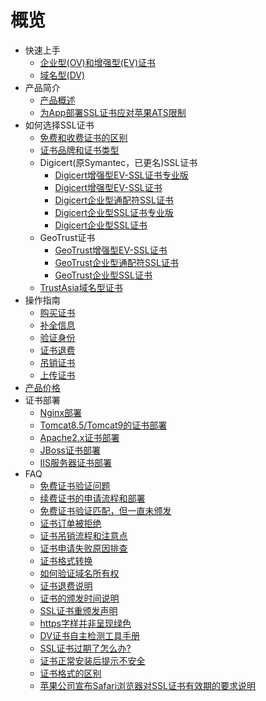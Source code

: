 # 概览

* 快速上手
    * [企业型(OV)和增强型(EV)证书](/ussl/procedure/ovev)
    * [域名型(DV)](/ussl/procedure/dv)
* 产品简介
    * [产品概述](/ussl/concepts/overview)
    * [为App部署SSL证书应对苹果ATS限制](/ussl/concepts/apple)
* 如何选择SSL证书
    * [免费和收费证书的区别](/ussl/process/difference)
    * [证书品牌和证书类型](/ussl/process/brand)
    * Digicert(原Symantec，已更名)SSL证书
        * [Digicert增强型EV-SSL证书专业版](/ussl/process/symantec/evpro)
        * [Digicert增强型EV-SSL证书](/ussl/process/symantec/ev)
        * [Digicert企业型通配符SSL证书](/ussl/process/symantec/ov)
        * [Digicert企业型SSL证书专业版](/ussl/process/symantec/ovpro)
        * [Digicert企业型SSL证书](/ussl/process/symantec/ov2)
    * GeoTrust证书
        * [GeoTrust增强型EV-SSL证书](/ussl/process/geotrust/ev)
        * [GeoTrust企业型通配符SSL证书](/ussl/process/geotrust/ovtong)
        * [GeoTrust企业型SSL证书](/ussl/process/geotrust/ov)
    * [TrustAsia域名型证书](/ussl/process/trustasia)
* 操作指南
    * [购买证书](/ussl/operate/buy)
    * [补全信息](/ussl/operate/complete)
    * [验证身份](/ussl/operate/fill)
    * [证书退费](/ussl/operate/refund)
    * [吊销证书](/ussl/operate/revoke)
    * [上传证书](/ussl/operate/upload)
* [产品价格](/ussl/price)
* 证书部署
    * [Nginx部署](/ussl/install/nginx)
    * [Tomcat8.5/Tomcat9的证书部署](/ussl/install/tomcat)
    * [Apache2.x证书部署](/ussl/install/apache)
    * [JBoss证书部署](/ussl/install/jboss)
    * [IIS服务器证书部署](/ussl/install/iis)
* FAQ
    * [免费证书验证问题](/ussl/faq/free)
    * [续费证书的申请流程和部署](/ussl/faq/xufei)
    * [免费证书验证匹配，但一直未颁发](/ussl/faq/banfa)
    * [证书订单被拒绝](/ussl/faq/refuse)
    * [证书吊销流程和注意点](/ussl/faq/jiance)
    * [证书申请失败原因排查](/ussl/faq/fail)
    * [证书格式转换](/ussl/faq/certificateconvert)
    * [如何验证域名所有权](/ussl/faq/domain)
    * [证书退费说明](/ussl/faq/tuifei)
    * [证书的颁发时间说明](/ussl/faq/time)
    * [SSL证书重颁发声明](/ussl/faq/regrant)
    * [https字样并非呈现绿色](/ussl/faq/green)
    * [DV证书自主检测工具手册](/ussl/faq/dv)
    * [SSL证书过期了怎么办?](/ussl/faq/expired)
    * [证书正常安装后提示不安全](/ussl/faq/abnormal)
    * [证书格式的区别](/ussl/faq/certificate)
    * [苹果公司宣布Safari浏览器对SSL证书有效期的要求说明](/ussl/faq/Safari)
 
